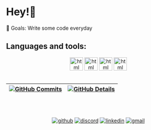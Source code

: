 # Hey!👋

🎯 Goals: Write some code everyday
 
## Languages and tools:
<div align="center">
<img src="https://skillicons.dev/icons?i=javascript,nodejs,php,laravel" alt="html" height="36" />
<img src="https://skillicons.dev/icons?i=css,html,vue,react" alt="html" height="36"/>
<img src="https://skillicons.dev/icons?i=mongodb,postgres,mysql" alt="html" height="36"/>
<img src="https://skillicons.dev/icons?i=git,docker,aws,linux,postman,jenkins" alt="html" height="36"/>
<br/><br/>
<div/>
 
 | [![GitHub Commits](http://github-profile-summary-cards.vercel.app/api/cards/productive-time?username=katson1&theme=dracula&utcOffset=-3)](#) | [![GitHub Details](http://github-profile-summary-cards.vercel.app/api/cards/profile-details?username=katson1&theme=dracula)](#) |  
 | ----------- | ----------- |

<br/>
<br/>

[![github](https://skillicons.dev/icons?i=github)](https://github.com/katson1)
[![discord](https://skillicons.dev/icons?i=discord)](https://discordapp.com/users/210789016675549184)
[![linkedin](https://skillicons.dev/icons?i=linkedin)](https://www.linkedin.com/in/katsonmatheus/)
[![gmail](https://skillicons.dev/icons?i=gmail)](mailto:katson.alves@ccc.ufcg.edu.br)

  

  




